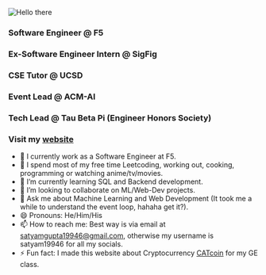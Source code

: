 ![Hello there](https://media.giphy.com/media/3ornk57KwDXf81rjWM/giphy.gif)

### Software Engineer @ F5
### Ex-Software Engineer Intern @ SigFig
### CSE Tutor @ UCSD
### Event Lead @ ACM-AI
### Tech Lead @ Tau Beta Pi (Engineer Honors Society)
### Visit my [website](https://sagupta.tech)

- 🤔 I currently work as a Software Engineer at F5.
- 🔭 I spend most of my free time Leetcoding, working out, cooking, programming or watching anime/tv/movies.
- 🌱 I’m currently learning SQL and Backend development.
- 👯 I’m looking to collaborate on ML/Web-Dev projects.
- 💬 Ask me about Machine Learning and Web Development (It took me a while to understand the event loop, hahaha get it?).
- 😄 Pronouns: He/Him/His
- 📫 How to reach me: Best way is via email at [satyamgupta19946@gmail.com](mailto:satyamgupta19946@gmail.com), otherwise my username is satyam19946 for all my socials.
- ⚡ Fun fact: I made this website about Cryptocurrency [CATcoin](https://sagupta.tech/crypto) for my GE class.

<!--
**Satyam19946/Satyam19946** is a ✨ _special_ ✨ repository because its `README.md` (this file) appears on your GitHub profile.

Here are some ideas to get you started:

- 🔭 I’m currently working on ...
- 🌱 I’m currently learning ...
- 👯 I’m looking to collaborate on ...
- 🤔 I’m looking for help with ...
- 💬 Ask me about ...
- 📫 How to reach me: ...
- 😄 Pronouns: ...
- ⚡ Fun fact: ...
-->
